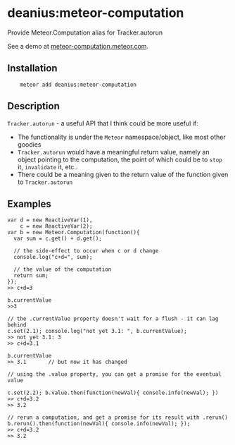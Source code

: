 # deanius:meteor-computation

Provide Meteor.Computation alias for Tracker.autorun

See a demo at [meteor-computation.meteor.com](meteor-computation.meteor.com).

## Installation

```
    meteor add deanius:meteor-computation
```

## Description

`Tracker.autorun` - a useful API that I think could be more useful if:

  * The functionality is under the `Meteor` namespace/object, like most other goodies
  * `Tracker.autorun` would have a meaningful return value, namely an object pointing to the computation, the point of which could be to `stop` it, `invalidate` it, etc..
  * There could be a meaning given to the return value of the function given to `Tracker.autorun`

## Examples

```
var d = new ReactiveVar(1),
    c = new ReactiveVar(2);
var b = new Meteor.Computation(function(){
  var sum = c.get() + d.get();

  // the side-effect to occur when c or d change
  console.log("c+d=", sum);

  // the value of the computation
  return sum;
});
>> c+d=3

b.currentValue
>>3

// the .currentValue property doesn't wait for a flush - it can lag behind
c.set(2.1); console.log("not yet 3.1: ", b.currentValue);
>> not yet 3.1: 3
>> c+d=3.1

b.currentValue
>> 3.1       // but now it has changed

// using the .value property, you can get a promise for the eventual value

c.set(2.2); b.value.then(function(newVal){ console.info(newVal); })
>> c+d=3.2
>> 3.2

// rerun a computation, and get a promise for its result with .rerun()
b.rerun().then(function(newVal){ console.info(newVal); });
>> c+d=3.2
>> 3.2


```
